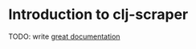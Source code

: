 # Introduction to clj-scraper

TODO: write [great documentation](http://jacobian.org/writing/great-documentation/what-to-write/)
